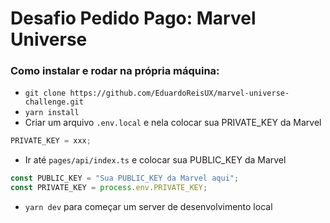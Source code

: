 # Desafio Pedido Pago: Marvel Universe

### Como instalar e rodar na própria máquina:

- `git clone https://github.com/EduardoReisUX/marvel-universe-challenge.git`
- `yarn install`
- Criar um arquivo `.env.local` e nela colocar sua PRIVATE_KEY da Marvel

```javascript
PRIVATE_KEY = xxx;
```

- Ir até `pages/api/index.ts` e colocar sua PUBLIC_KEY da Marvel

```javascript
const PUBLIC_KEY = "Sua PUBLIC_KEY da Marvel aqui";
const PRIVATE_KEY = process.env.PRIVATE_KEY;
```

- `yarn dev` para começar um server de desenvolvimento local
